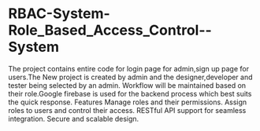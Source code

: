 # RBAC-System-Role_Based_Access_Control--System
The project contains entire code for login page for admin,sign up page for users.The New project is created by admin and the designer,developer and tester being selected by an admin. Workflow will be maintained based on their role.Google firebase is used for the backend process which best suits the quick response.
Features
  Manage roles and their permissions.
  Assign roles to users and control their access.
  RESTful API support for seamless integration.
  Secure and scalable design.
